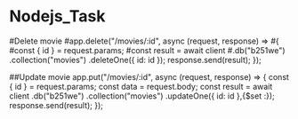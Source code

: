 # Nodejs_Task

#Delete movie
#app.delete("/movies/:id", async (request, response) => 
#{
  #const { id } = request.params;
  #const result = await client
    #.db("b251we")
    .collection("movies")
    .deleteOne({ id: id });
  response.send(result);
});

##Update movie
app.put("/movies/:id", async (request, response) => {
  const { id } = request.params;
  const data = request.body;
  const result = await client
    .db("b251we")
    .collection("movies")
    .updateOne({ id: id },{$set :});
  response.send(result);
});

